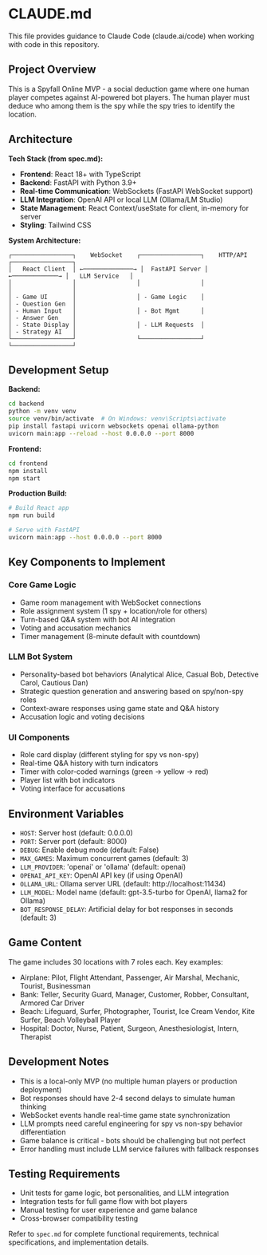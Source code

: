 # CLAUDE.md

This file provides guidance to Claude Code (claude.ai/code) when working with code in this repository.

## Project Overview

This is a Spyfall Online MVP - a social deduction game where one human player competes against AI-powered bot players. The human player must deduce who among them is the spy while the spy tries to identify the location.

## Architecture

**Tech Stack (from spec.md):**
- **Frontend**: React 18+ with TypeScript
- **Backend**: FastAPI with Python 3.9+
- **Real-time Communication**: WebSockets (FastAPI WebSocket support)
- **LLM Integration**: OpenAI API or local LLM (Ollama/LM Studio)
- **State Management**: React Context/useState for client, in-memory for server
- **Styling**: Tailwind CSS

**System Architecture:**
```
┌─────────────────┐    WebSocket    ┌─────────────────┐    HTTP/API    ┌─────────────────┐
│   React Client  │ ←──────────────→ │  FastAPI Server │ ←─────────────→ │   LLM Service   │
│                 │                 │                 │                │                 │
│ - Game UI       │                 │ - Game Logic    │                │ - Question Gen  │
│ - Human Input   │                 │ - Bot Mgmt      │                │ - Answer Gen    │
│ - State Display │                 │ - LLM Requests  │                │ - Strategy AI   │
└─────────────────┘                 └─────────────────┘                └─────────────────┘
```

## Development Setup

**Backend:**
```bash
cd backend
python -m venv venv
source venv/bin/activate  # On Windows: venv\Scripts\activate
pip install fastapi uvicorn websockets openai ollama-python
uvicorn main:app --reload --host 0.0.0.0 --port 8000
```

**Frontend:**
```bash
cd frontend
npm install
npm start
```

**Production Build:**
```bash
# Build React app
npm run build

# Serve with FastAPI
uvicorn main:app --host 0.0.0.0 --port 8000
```

## Key Components to Implement

### Core Game Logic
- Game room management with WebSocket connections
- Role assignment system (1 spy + location/role for others)
- Turn-based Q&A system with bot AI integration
- Voting and accusation mechanics
- Timer management (8-minute default with countdown)

### LLM Bot System
- Personality-based bot behaviors (Analytical Alice, Casual Bob, Detective Carol, Cautious Dan)
- Strategic question generation and answering based on spy/non-spy roles
- Context-aware responses using game state and Q&A history
- Accusation logic and voting decisions

### UI Components
- Role card display (different styling for spy vs non-spy)
- Real-time Q&A history with turn indicators
- Timer with color-coded warnings (green → yellow → red)
- Player list with bot indicators
- Voting interface for accusations

## Environment Variables

- `HOST`: Server host (default: 0.0.0.0)
- `PORT`: Server port (default: 8000)
- `DEBUG`: Enable debug mode (default: False)
- `MAX_GAMES`: Maximum concurrent games (default: 3)
- `LLM_PROVIDER`: 'openai' or 'ollama' (default: openai)
- `OPENAI_API_KEY`: OpenAI API key (if using OpenAI)
- `OLLAMA_URL`: Ollama server URL (default: http://localhost:11434)
- `LLM_MODEL`: Model name (default: gpt-3.5-turbo for OpenAI, llama2 for Ollama)
- `BOT_RESPONSE_DELAY`: Artificial delay for bot responses in seconds (default: 3)

## Game Content

The game includes 30 locations with 7 roles each. Key examples:
- Airplane: Pilot, Flight Attendant, Passenger, Air Marshal, Mechanic, Tourist, Businessman
- Bank: Teller, Security Guard, Manager, Customer, Robber, Consultant, Armored Car Driver
- Beach: Lifeguard, Surfer, Photographer, Tourist, Ice Cream Vendor, Kite Surfer, Beach Volleyball Player
- Hospital: Doctor, Nurse, Patient, Surgeon, Anesthesiologist, Intern, Therapist

## Development Notes

- This is a local-only MVP (no multiple human players or production deployment)
- Bot responses should have 2-4 second delays to simulate human thinking
- WebSocket events handle real-time game state synchronization
- LLM prompts need careful engineering for spy vs non-spy behavior differentiation
- Game balance is critical - bots should be challenging but not perfect
- Error handling must include LLM service failures with fallback responses

## Testing Requirements

- Unit tests for game logic, bot personalities, and LLM integration
- Integration tests for full game flow with bot players
- Manual testing for user experience and game balance
- Cross-browser compatibility testing

Refer to `spec.md` for complete functional requirements, technical specifications, and implementation details.